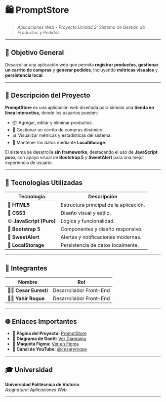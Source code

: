 # 🛍️ **PromptStore**

> _Aplicaciones Web - Proyecto Unidad 2: Sistema de Gestión de Productos y Pedidos_

---

## 🎯 **Objetivo General**
Desarrollar una aplicación web que permita **registrar productos**, **gestionar un carrito de compras** y **generar pedidos**, incluyendo **métricas visuales** y **persistencia local**.

---

## 🧠 **Descripción del Proyecto**
**PromptStore** es una aplicación web diseñada para simular una **tienda en línea interactiva**, donde los usuarios pueden:
- 📦 Agregar, editar y eliminar productos.  
- 🛒 Gestionar un carrito de compras dinámico.  
- 📊 Visualizar métricas y estadísticas del sistema.  
- 💾 Mantener los datos mediante **LocalStorage**.  

El sistema se desarrolla **sin frameworks**, destacando el uso de **JavaScript puro**, con apoyo visual de **Bootstrap 5** y **SweetAlert** para una mejor experiencia de usuario.

---

## 🧩 **Tecnologías Utilizadas**
| Tecnología | Descripción |
|-------------|--------------|
| 🧱 **HTML5** | Estructura principal de la aplicación. |
| 🎨 **CSS3** | Diseño visual y estilo. |
| ⚙️ **JavaScript (Puro)** | Lógica y funcionalidad. |
| 💎 **Bootstrap 5** | Componentes y diseño responsivo. |
| 🍬 **SweetAlert** | Alertas y notificaciones modernas. |
| 💾 **LocalStorage** | Persistencia de datos localmente. |

---

## 👥 **Integrantes**
| Nombre | Rol |
|---------|------|
| 🧑‍💻 **Cesar Euresti** | Desarrollador Front-End |
| 👨‍💻 **Yahir Roque** | Desarrollador Front-End |

---

## 🌐 **Enlaces Importantes**
- 🔗 **Página del Proyecto:** [PromptStore](http://159.203.108.129/PromptStore/PromptStore/)  
- 📅 **Diagrama de Gantt:** [Ver Diagrama](https://docs.google.com/spreadsheets/d/1nnXlapQn8YWuOMrL2hAqKLs_6iABAGEGa1c-8-NQDXA/edit?gid=1312781090#gid=1312781090) 
- 🎨 **Maqueta Figma:** [Ver en Figma](https://www.figma.com/design/moa7u5jhM6h0i8X43PZFVy/PromptStore?node-id=0-1&t=2pxpPYLxyHyqoCg4-1)  
- 🎥 **Canal de YouTube:** [@cesaryroque](https://youtube.com/@cesaryroque?si=vw18iPJxv5pZOx51)

---

## 🎓 **Universidad**
**Universidad Politécnica de Victoria**  
_Asignatura: Aplicaciones Web_

---
